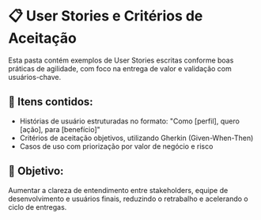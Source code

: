# 📋 User Stories e Critérios de Aceitação

Esta pasta contém exemplos de User Stories escritas conforme boas práticas de agilidade, com foco na entrega de valor e validação com usuários-chave.

## 📌 Itens contidos:
- Histórias de usuário estruturadas no formato: "Como [perfil], quero [ação], para [benefício]"
- Critérios de aceitação objetivos, utilizando Gherkin (Given-When-Then)
- Casos de uso com priorização por valor de negócio e risco

## 🎯 Objetivo:
Aumentar a clareza de entendimento entre stakeholders, equipe de desenvolvimento e usuários finais, reduzindo o retrabalho e acelerando o ciclo de entregas.


